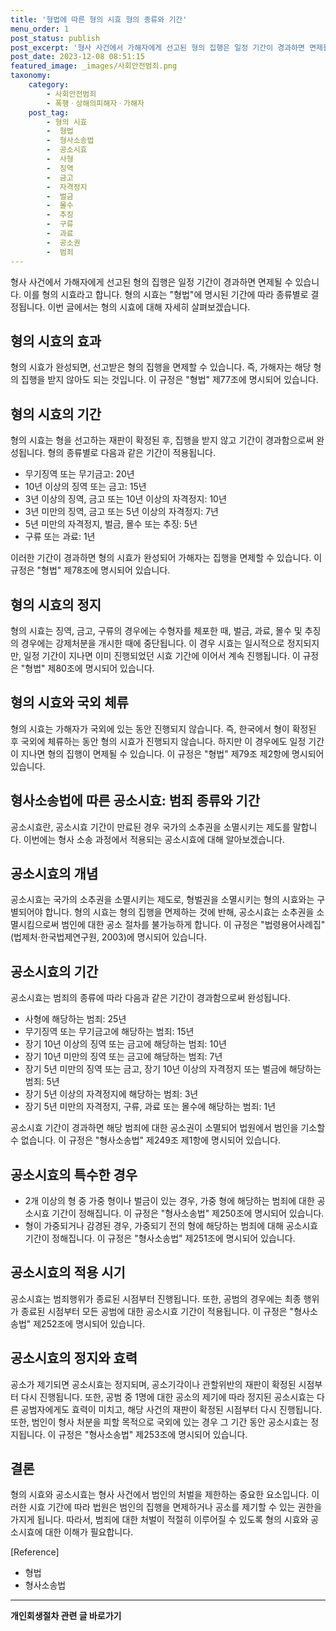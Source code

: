 ```yaml
---
title: '형법에 따른 형의 시효 형의 종류와 기간'
menu_order: 1
post_status: publish
post_excerpt: '형사 사건에서 가해자에게 선고된 형의 집행은 일정 기간이 경과하면 면제될 수 있습니다. 이를 형의 시효라고 합니다. 형의 시효는  형법 에 명시된 기간에 따라 종류별로 결정됩니다. 이번 글에서는 형의 시효에 대해 자세히 살펴보겠습니다.'
post_date: 2023-12-08 08:51:15
featured_image: _images/사회안전범죄.png
taxonomy:
    category:
        - 사회안전범죄
        - 폭행ㆍ상해의피해자ㆍ가해자
    post_tag:
        - 형의 시효
        -  형법
        -  형사소송법
        -  공소시효
        -  사형
        -  징역
        -  금고
        -  자격정지
        -  벌금
        -  몰수
        -  추징
        -  구류
        -  과료
        -  공소권
        -  범죄
---
```



형사 사건에서 가해자에게 선고된 형의 집행은 일정 기간이 경과하면 면제될 수 있습니다. 이를 형의 시효라고 합니다. 형의 시효는 "형법"에 명시된 기간에 따라 종류별로 결정됩니다. 이번 글에서는 형의 시효에 대해 자세히 살펴보겠습니다.

## 형의 시효의 효과

형의 시효가 완성되면, 선고받은 형의 집행을 면제할 수 있습니다. 즉, 가해자는 해당 형의 집행을 받지 않아도 되는 것입니다. 이 규정은 "형법" 제77조에 명시되어 있습니다.

## 형의 시효의 기간

형의 시효는 형을 선고하는 재판이 확정된 후, 집행을 받지 않고 기간이 경과함으로써 완성됩니다. 형의 종류별로 다음과 같은 기간이 적용됩니다.

- 무기징역 또는 무기금고: 20년
- 10년 이상의 징역 또는 금고: 15년
- 3년 이상의 징역, 금고 또는 10년 이상의 자격정지: 10년
- 3년 미만의 징역, 금고 또는 5년 이상의 자격정지: 7년
- 5년 미만의 자격정지, 벌금, 몰수 또는 추징: 5년
- 구류 또는 과료: 1년

이러한 기간이 경과하면 형의 시효가 완성되어 가해자는 집행을 면제할 수 있습니다. 이 규정은 "형법" 제78조에 명시되어 있습니다.

## 형의 시효의 정지

형의 시효는 징역, 금고, 구류의 경우에는 수형자를 체포한 때, 벌금, 과료, 몰수 및 추징의 경우에는 강제처분을 개시한 때에 중단됩니다. 이 경우 시효는 일시적으로 정지되지만, 일정 기간이 지나면 이미 진행되었던 시효 기간에 이어서 계속 진행됩니다. 이 규정은 "형법" 제80조에 명시되어 있습니다.

## 형의 시효와 국외 체류

형의 시효는 가해자가 국외에 있는 동안 진행되지 않습니다. 즉, 한국에서 형이 확정된 후 국외에 체류하는 동안 형의 시효가 진행되지 않습니다. 하지만 이 경우에도 일정 기간이 지나면 형의 집행이 면제될 수 있습니다. 이 규정은 "형법" 제79조 제2항에 명시되어 있습니다.

## 형사소송법에 따른 공소시효: 범죄 종류와 기간

공소시효란, 공소시효 기간이 만료된 경우 국가의 소추권을 소멸시키는 제도를 말합니다. 이번에는 형사 소송 과정에서 적용되는 공소시효에 대해 알아보겠습니다.

## 공소시효의 개념

공소시효는 국가의 소추권을 소멸시키는 제도로, 형벌권을 소멸시키는 형의 시효와는 구별되어야 합니다. 형의 시효는 형의 집행을 면제하는 것에 반해, 공소시효는 소추권을 소멸시킴으로써 범인에 대한 공소 절차를 불가능하게 합니다. 이 규정은 "법령용어사례집" (법제처·한국법제연구원, 2003)에 명시되어 있습니다.

## 공소시효의 기간

공소시효는 범죄의 종류에 따라 다음과 같은 기간이 경과함으로써 완성됩니다.

- 사형에 해당하는 범죄: 25년
- 무기징역 또는 무기금고에 해당하는 범죄: 15년
- 장기 10년 이상의 징역 또는 금고에 해당하는 범죄: 10년
- 장기 10년 미만의 징역 또는 금고에 해당하는 범죄: 7년
- 장기 5년 미만의 징역 또는 금고, 장기 10년 이상의 자격정지 또는 벌금에 해당하는 범죄: 5년
- 장기 5년 이상의 자격정지에 해당하는 범죄: 3년
- 장기 5년 미만의 자격정지, 구류, 과료 또는 몰수에 해당하는 범죄: 1년

공소시효 기간이 경과하면 해당 범죄에 대한 공소권이 소멸되어 법원에서 범인을 기소할 수 없습니다. 이 규정은 "형사소송법" 제249조 제1항에 명시되어 있습니다.

## 공소시효의 특수한 경우

- 2개 이상의 형 중 가중 형이나 벌금이 있는 경우, 가중 형에 해당하는 범죄에 대한 공소시효 기간이 정해집니다. 이 규정은 "형사소송법" 제250조에 명시되어 있습니다.
- 형이 가중되거나 감경된 경우, 가중되기 전의 형에 해당하는 범죄에 대해 공소시효 기간이 정해집니다. 이 규정은 "형사소송법" 제251조에 명시되어 있습니다.

## 공소시효의 적용 시기

공소시효는 범죄행위가 종료된 시점부터 진행됩니다. 또한, 공범의 경우에는 최종 행위가 종료된 시점부터 모든 공범에 대한 공소시효 기간이 적용됩니다. 이 규정은 "형사소송법" 제252조에 명시되어 있습니다.

## 공소시효의 정지와 효력

공소가 제기되면 공소시효는 정지되며, 공소기각이나 관할위반의 재판이 확정된 시점부터 다시 진행됩니다. 또한, 공범 중 1명에 대한 공소의 제기에 따라 정지된 공소시효는 다른 공범자에게도 효력이 미치고, 해당 사건의 재판이 확정된 시점부터 다시 진행됩니다. 또한, 범인이 형사 처분을 피할 목적으로 국외에 있는 경우 그 기간 동안 공소시효는 정지됩니다. 이 규정은 "형사소송법" 제253조에 명시되어 있습니다.

## 결론

형의 시효와 공소시효는 형사 사건에서 범인의 처벌을 제한하는 중요한 요소입니다. 이러한 시효 기간에 따라 법원은 범인의 집행을 면제하거나 공소를 제기할 수 있는 권한을 가지게 됩니다. 따라서, 범죄에 대한 처벌이 적절히 이루어질 수 있도록 형의 시효와 공소시효에 대한 이해가 필요합니다.

[Reference]
- 형법
- 형사소송법
<!-- wp:separator -->
<hr class="wp-block-separator has-alpha-channel-opacity"/>
<!-- /wp:separator -->

<!-- wp:group {"backgroundColor":"base","layout":{"type":"constrained"}} -->
<div class="wp-block-group has-base-background-color has-background"><!-- wp:paragraph {"align":"center","fontSize":"medium"} -->
<p class="has-text-align-center has-large-font-size"><strong>개인회생절차 관련 글 바로가기</strong></p>
<!-- /wp:paragraph -->


<!-- wp:latest-posts
{"categories":[{"id":14834,"count":19,"description":"","link":"https://uknowlaw.com/category/%ea%b0%9c%ec%9d%b8%ed%9a%8c%ec%83%9d%ec%a0%88%ec%b0%a8/","name":"개인회생절차","slug":"개인회생절차","taxonomy":"category","parent":0,"meta":[],"_links":{"self":[{"href":"https://uknowlaw.com/wp-json/wp/v2/categories/14834"}],"collection":[{"href":"https://uknowlaw.com/wp-json/wp/v2/categories"}],"about":[{"href":"https://uknowlaw.com/wp-json/wp/v2/taxonomies/category"}],"wp:post_type":[{"href":"https://uknowlaw.com/wp-json/wp/v2/posts?categories=14834"}],"curies":[{"name":"wp","href":"https://api.w.org/{rel}","templated":true}]}}],"postsToShow":100,"excerptLength":28,"postLayout":"grid","columns":2,"featuredImageAlign":"left","featuredImageSizeSlug":"large","fontSize":"small"} /--></div>
<!-- /wp:group -->